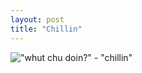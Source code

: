 ```yaml
---
layout: post
title: "Chillin"
---
```


!["whut chu doin?" - "chillin"](http://farm9.staticflickr.com/8022/7467893074_d18e8babc6_z.jpg)
